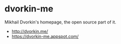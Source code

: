 # dvorkin-me
Mikhail Dvorkin's homepage, the open source part of it.

* http://dvorkin.me/
* https://dvorkin-me.appspot.com/
